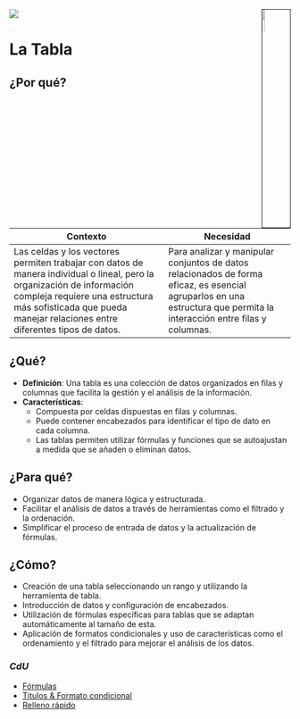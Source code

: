 <img src="../../images/DALL·E-2024-03-11-22.22.25.webp" width="10%" align=right border=1>
<a href="../../README.md"><img src="https://img.shields.io/badge/-Tabla_de_contenidos-000?style=flat&logo=Emlakjet&logoColor=red"></a>

# La Tabla

## ¿Por qué?

|Contexto|Necesidad|
|-|-|
|Las celdas y los vectores permiten trabajar con datos de manera individual o lineal, pero la organización de información compleja requiere una estructura más sofisticada que pueda manejar relaciones entre diferentes tipos de datos.|Para analizar y manipular conjuntos de datos relacionados de forma eficaz, es esencial agruparlos en una estructura que permita la interacción entre filas y columnas.|

## ¿Qué?

- **Definición**: Una tabla es una colección de datos organizados en filas y columnas que facilita la gestión y el análisis de la información.
- **Características**:
  - Compuesta por celdas dispuestas en filas y columnas.
  - Puede contener encabezados para identificar el tipo de dato en cada columna.
  - Las tablas permiten utilizar fórmulas y funciones que se autoajustan a medida que se añaden o eliminan datos.

## ¿Para qué?

- Organizar datos de manera lógica y estructurada.
- Facilitar el análisis de datos a través de herramientas como el filtrado y la ordenación.
- Simplificar el proceso de entrada de datos y la actualización de fórmulas.

## ¿Cómo?

- Creación de una tabla seleccionando un rango y utilizando la herramienta de tabla.
- Introducción de datos y configuración de encabezados.
- Utilización de fórmulas específicas para tablas que se adaptan automáticamente al tamaño de esta.
- Aplicación de formatos condicionales y uso de características como el ordenamiento y el filtrado para mejorar el análisis de los datos.

### *CdU*

- [Fórmulas](https://1drv.ms/x/s!AnIJHRHgFpG-lleE5RLkvOENOScH?e=0EAfnZ)
- [Titulos & Formato condicional](https://1drv.ms/x/s!AnIJHRHgFpG-llVMOWH1tyAfNumW?e=1UC3Jb)
- [Relleno rápido](https://1drv.ms/x/s!AnIJHRHgFpG-lllcdRQn_kx6x6tf?e=qR2Bnb)
